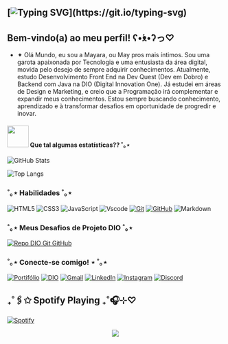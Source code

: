 


## [![Typing SVG](https://readme-typing-svg.demolab.com?font=Pixelify+Sans&weight=500&size=26&duration=2500&pause=2500&color=E94D5F&background=0D1117&=true&multiline=true&random=false&width=435&height=85&lines=Ol%C3%A1%2C+mundo!;)](https://git.io/typing-svg)

## Bem-vindo(a) ao meu perfil! ʕ•́ᴥ•̀ʔっ♡

- ✦ Olá Mundo, eu sou a Mayara, ou May pros mais íntimos. Sou uma garota apaixonada por Tecnologia e uma entusiasta da área digital, movida pelo desejo de sempre adquirir conhecimentos. Atualmente, estudo Desenvolvimento Front End na Dev Quest (Dev em Dobro) e Backend com Java na DIO (Digital Innovation One). Já estudei em áreas de Design e Marketing, e creio que a Programação irá complementar e expandir meus conhecimentos. Estou sempre buscando conhecimento, aprendizado e à transformar desafios em oportunidade de progredir e inovar.

  




#### <img src="https://media.giphy.com/media/VgCDAzcKvsR6OM0uWg/giphy.gif" width="50"> Que tal algumas estatísticas?? ˚｡⋆

![GitHub Stats](https://github-readme-stats.vercel.app/api?username=Alan-G-S-Oliveira&theme=transparent&bg_color=000&border_color=30A3DC&show_icons=true&icon_color=30A3DC&title_color=E94D5F&text_color=FFF&&hide_title=True)

![Top Langs](https://github-readme-stats-git-masterrstaa-rickstaa.vercel.app/api/top-langs/?username=Alan-G-S-Oliveira&bg_color=000&border_color=30A3DC&title_color=E94D5F&text_color=FFF&&hide_title=True)


### ˚｡⋆ Habilidades ˚｡⋆

![HTML5](https://img.shields.io/badge/HTML-000?style=for-the-badge&logo=html5&logoColor=30A3DC)
![CSS3](https://img.shields.io/badge/CSS3-000?style=for-the-badge&logo=css3&logoColor=0E76A8)
![JavaScript](https://img.shields.io/badge/JavaScript-000?style=for-the-badge&logo=javascript)
![Vscode](https://img.shields.io/badge/Vscode-000?style=for-the-badge&logo=visual-studio-code&logoColor=FFF)
[![Git](https://img.shields.io/badge/Git-000?style=for-the-badge&logo=git&logoColor=E94D5F)](https://git-scm.com/doc)
[![GitHub](https://img.shields.io/badge/GitHub-000?style=for-the-badge&logo=github&logoColor=30A3DC)](https://docs.github.com/)
![Markdown](https://img.shields.io/badge/Markdown-000?style=for-the-badge&logo=markdown)



### ˚｡⋆ Meus Desafios de Projeto DIO ˚｡⋆


[![Repo DIO Git GitHub](https://github-readme-stats.vercel.app/api/pin/?username=elidianaandrade&repo=dio-lab-open-source&bg_color=000&border_color=30A3DC&show_icons=true&icon_color=30A3DC&title_color=E94D5F&text_color=FFF)](https://github.com/elidianaandrade/dio-lab-open-source)

### ˚｡⋆ Conecte-se comigo! ⋆ ˚｡⋆

[![Portifólio](https://img.shields.io/badge/PORTIFÓLIO-000?style=for-the-badge&logo=&logoColor=30A3DC)](https://github.com/eumayaraneves?tab=repositories) 
[![DIO](https://img.shields.io/badge/-DIO-000?style=for-the-badge)](https://www.dio.me/users/neves_maya22)
[![Gmail](https://img.shields.io/badge/-Email-000?style=for-the-badge&logo=microsoft-outlook&logoColor=30A3DC)](mailto:contatomayarasneves@gmail.com)
[![LinkedIn](https://img.shields.io/badge/-LinkedIn-000?style=for-the-badge&logo=linkedin&logoColor=E94D5F)](https://www.linkedin.com/in/eumayaraneves/)
[![Instagram](https://img.shields.io/badge/-Instagram-000?style=for-the-badge&logo=instagram&logoColor=30A3DC)](https://www.instagram.com/eumayaraneves/)
[![Discord](https://img.shields.io/badge/-Discord-000?style=for-the-badge&logo=Discord&logoColor=E94D5F)](https://www.discord.com/eumayaraneves/)



## ₊˚🖇️✩ Spotify Playing ₊˚🎧⊹♡




[![Spotify](https://img.shields.io/badge/-spotify-000?style=for-the-badge&logo=spotify&logoColor=0000)](https://open.spotify.com/track/5NxxixRIBePmP5iNl9lPOt?si=9JBfX7FJQYqy52OSkuXzLg&utm_source=copy-link)

<div align="center" style="text-align: center;">
 

[![](https://visitcount.itsvg.in/api?id=eumayaraneves&label=Profile%20Views&color=5&icon=7&pretty=true)](https://visitcount.itsvg.in)

<!-- Proudly created with GPRM ( https://gprm.itsvg.in ) -->
  </a>
</div>


